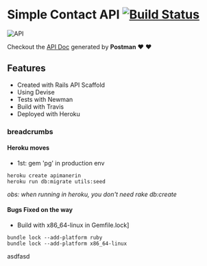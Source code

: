 # Simple Contact API [![Build Status](https://travis-ci.org/doamaral/apirails.svg?branch=master)](https://travis-ci.org/doamaral/apirails)

![API](https://www1-lw.xda-cdn.com/files/2016/01/api-a397cc184c5622fb5130af1b7baf149d-810x298_c.png "API Rails")

Checkout the [API Doc](https://documenter.getpostman.com/view/1412436/RW1ekxPs) generated by **Postman** :heart: ❤

## Features
* Created with Rails API Scaffold
* Using Devise
* Tests with Newman
* Build with Travis
* Deployed with Heroku

### breadcrumbs
#### Heroku moves
* 1st: gem 'pg' in production env

```
heroku create apimanerin
heroku run db:migrate utils:seed
```
_obs: when running in heroku, you don't need rake db:create_

#### Bugs Fixed on the way
* Build with x86_64-linux in Gemfile.lock]
```
bundle lock --add-platform ruby
bundle lock --add-platform x86_64-linux
```
asdfasd
